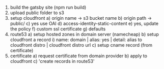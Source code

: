 1. build the gatsby site (npm run build)
2. upload public folder to s3 
3. setup cloudfront 
    a) origin name -> s3 bucket name
    b) origin path -> public/
    c) yes use OAI
    d) access-identity-static-content
    e) yes, update the policy
    f) custom ssl certificate
    g) defaults
4. route53
    a) setup hosted zones in domain server (namecheap)
    b) setup cloudfront a record
        i) name: domain | alias: yes | detail: alias to cloudfront distro | cloudfront distro url
    c) setup cname record (from certificate)
5. certificate
    a) request certificate from domain provider 
    b) apply to cloudfront
    c) 'create records in route53'


